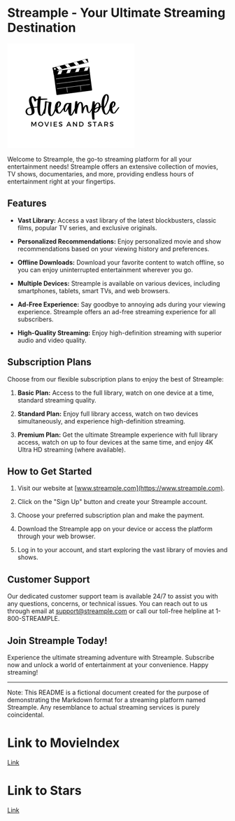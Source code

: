 # Streample - Your Ultimate Streaming Destination

![Logo](.\image\logo.png)

Welcome to Streample, the go-to streaming platform for all your entertainment needs! Streample offers an extensive collection of movies, TV shows, documentaries, and more, providing endless hours of entertainment right at your fingertips.

## Features

- **Vast Library:** Access a vast library of the latest blockbusters, classic films, popular TV series, and exclusive originals.

- **Personalized Recommendations:** Enjoy personalized movie and show recommendations based on your viewing history and preferences.

- **Offline Downloads:** Download your favorite content to watch offline, so you can enjoy uninterrupted entertainment wherever you go.

- **Multiple Devices:** Streample is available on various devices, including smartphones, tablets, smart TVs, and web browsers.

- **Ad-Free Experience:** Say goodbye to annoying ads during your viewing experience. Streample offers an ad-free streaming experience for all subscribers.

- **High-Quality Streaming:** Enjoy high-definition streaming with superior audio and video quality.

## Subscription Plans

Choose from our flexible subscription plans to enjoy the best of Streample:

1. **Basic Plan:** Access to the full library, watch on one device at a time, standard streaming quality.

2. **Standard Plan:** Enjoy full library access, watch on two devices simultaneously, and experience high-definition streaming.

3. **Premium Plan:** Get the ultimate Streample experience with full library access, watch on up to four devices at the same time, and enjoy 4K Ultra HD streaming (where available).

## How to Get Started

1. Visit our website at [www.streample.com](https://www.streample.com).

2. Click on the "Sign Up" button and create your Streample account.

3. Choose your preferred subscription plan and make the payment.

4. Download the Streample app on your device or access the platform through your web browser.

5. Log in to your account, and start exploring the vast library of movies and shows.

## Customer Support

Our dedicated customer support team is available 24/7 to assist you with any questions, concerns, or technical issues. You can reach out to us through email at support@streample.com or call our toll-free helpline at 1-800-STREAMPLE.

## Join Streample Today!

Experience the ultimate streaming adventure with Streample. Subscribe now and unlock a world of entertainment at your convenience. Happy streaming!

---

Note: This README is a fictional document created for the purpose of demonstrating the Markdown format for a streaming platform named Streample. Any resemblance to actual streaming services is purely coincidental.

# Link to MovieIndex 
[Link](https://github.com/dezGusty/streample-2023/blob/main/MovieIndex.md)

# Link to Stars
[Link](https://github.com/dezGusty/streample-2023/blob/main/stars.md)
